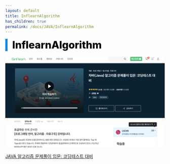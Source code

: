 ```yaml
---
layout: default
title: InflearnAlgorithm
has_children: true
permalink: /docs/JAVA/InflearnAlgorithm
---
```


<div style="font-size:32px; font-weight: 800; border-left: 7px solid #0687f0; padding-left:15px !important; color:#000000">InflearnAlgorithm</div>
  

![java 알고리즘](/assets/images/InflearnAlgorithm/inflearnAlgorithm.png)

[JAVA 알고리즘 문제풀이 입문: 코딩테스트 대비](https://www.inflearn.com/course/%EC%9E%90%EB%B0%94-%EC%95%8C%EA%B3%A0%EB%A6%AC%EC%A6%98-%EB%AC%B8%EC%A0%9C%ED%92%80%EC%9D%B4-%EC%BD%94%ED%85%8C%EB%8C%80%EB%B9%84/)